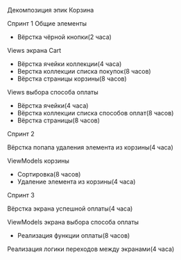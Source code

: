 Декомпозиция эпик Корзина

Спринт 1
Общие элементы
- Вёрстка чёрной кнопки(2 часа)

Views экрана Cart
- Вёрстка ячейки коллекции(4 часа)
- Верстка коллекции списка покупок(8 часов)
- Вёрстка страницы корзины(8 часов)

Views выбора способа оплаты
- Вёрстка ячейки(4 часа)
- Вёрстка коллекции списка способов оплат(8 часов)
- Вёрстка страницы(8 часов)

Спринт 2

Вёрстка попапа удаления элемента из корзины(4 часа)

ViewModels корзины
- Сортировка(8 часов)
- Удаление элемента из корзины(4 часа)

Спринт 3

Вёрстка экрана успешной оплаты(4 часа)

ViewModels экрана выбора способа оплаты
- Реализация функции оплаты(8 часов)

Реализация логики переходов между экранами(4 часа)
